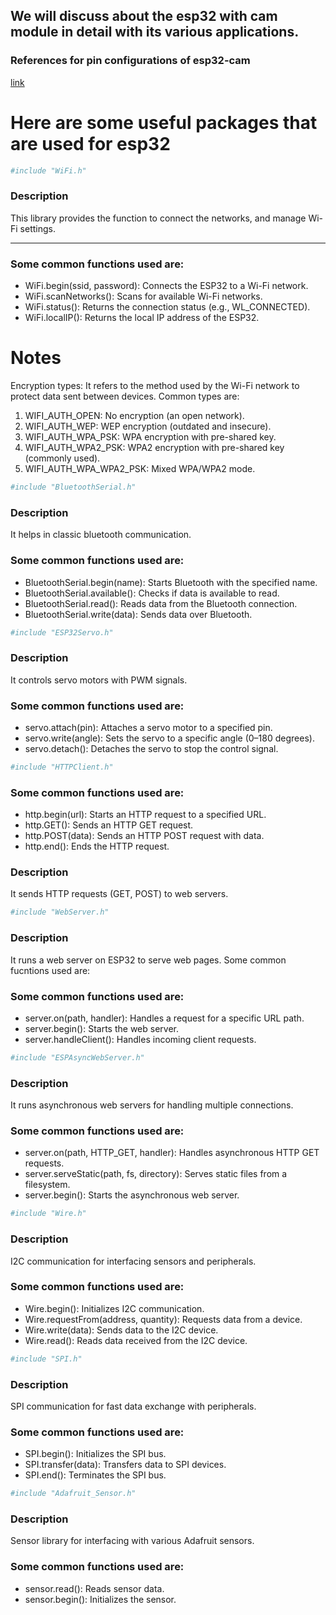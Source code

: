 ## We will discuss about the esp32 with cam module in detail with its various applications.
### References for pin configurations of esp32-cam
[link](https://lastminuteengineers.com/esp32-cam-pinout-reference)
# Here are some useful packages that are used for esp32
```bash
#include "WiFi.h"
```
### Description
This library provides the function to connect the networks, and manage Wi-Fi settings.<hr>
### Some common functions used are:
- WiFi.begin(ssid, password): Connects the ESP32 to a Wi-Fi network.
- WiFi.scanNetworks(): Scans for available Wi-Fi networks.
- WiFi.status(): Returns the connection status (e.g., WL_CONNECTED).
- WiFi.localIP(): Returns the local IP address of the ESP32.
# Notes
Encryption types:
It refers to the method used by the Wi-Fi network to          protect data sent between devices.
Common types are:
  1. WIFI_AUTH_OPEN: No encryption (an open network).
  2. WIFI_AUTH_WEP: WEP encryption (outdated and insecure).
  3. WIFI_AUTH_WPA_PSK: WPA encryption with pre-shared key.
  4. WIFI_AUTH_WPA2_PSK: WPA2 encryption with pre-shared key (commonly 
    used).
  5. WIFI_AUTH_WPA_WPA2_PSK: Mixed WPA/WPA2 mode.
```bash
#include "BluetoothSerial.h"
```
###  Description
It helps in classic bluetooth communication.
### Some common functions used are:
- BluetoothSerial.begin(name): Starts Bluetooth with the specified name.
- BluetoothSerial.available(): Checks if data is available to read.
- BluetoothSerial.read(): Reads data from the Bluetooth connection.
- BluetoothSerial.write(data): Sends data over Bluetooth.
```bash
#include "ESP32Servo.h"
```
### Description
It controls servo motors with PWM signals.
### Some common functions used are:
- servo.attach(pin): Attaches a servo motor to a specified pin.
- servo.write(angle): Sets the servo to a specific angle (0–180 degrees).
- servo.detach(): Detaches the servo to stop the control signal.

```bash
#include "HTTPClient.h"
```
### Some common functions used are:
- http.begin(url): Starts an HTTP request to a specified URL.
- http.GET(): Sends an HTTP GET request.
- http.POST(data): Sends an HTTP POST request with data.
- http.end(): Ends the HTTP request.
### Description
It sends HTTP requests (GET, POST) to web servers.

```bash
#include "WebServer.h"
```
### Description
It runs a web server on ESP32 to serve web pages.
Some common fucntions used are:
### Some common functions used are:
- server.on(path, handler): Handles a request for a specific URL path.
- server.begin(): Starts the web server.
- server.handleClient(): Handles incoming client requests.
``` bash
#include "ESPAsyncWebServer.h"
```
### Description
It runs asynchronous web servers for handling multiple connections.
### Some common functions used are:
- server.on(path, HTTP_GET, handler): Handles asynchronous HTTP GET requests.
- server.serveStatic(path, fs, directory): Serves static files from a filesystem.
- server.begin(): Starts the asynchronous web server.
  
```bash
#include "Wire.h"
```
### Description
I2C communication for interfacing sensors and peripherals.
### Some common functions used are:
- Wire.begin(): Initializes I2C communication.
- Wire.requestFrom(address, quantity): Requests data from a device.
- Wire.write(data): Sends data to the I2C device.
- Wire.read(): Reads data received from the I2C device.
```bash
#include "SPI.h"
```
### Description
SPI communication for fast data exchange with peripherals.
### Some common functions used are:
- SPI.begin(): Initializes the SPI bus.
- SPI.transfer(data): Transfers data to SPI devices.
- SPI.end(): Terminates the SPI bus.
```bash
#include "Adafruit_Sensor.h"
```
### Description 
Sensor library for interfacing with various Adafruit sensors.
### Some common functions used are:
- sensor.read(): Reads sensor data.
- sensor.begin(): Initializes the sensor.
